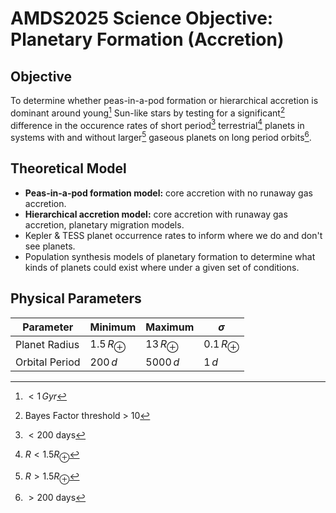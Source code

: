 # AMDS2025 Science Objective: Planetary Formation (Accretion)

## Objective

To determine whether peas-in-a-pod formation or hierarchical accretion is dominant around young[^1] Sun-like stars by testing for a significant[^2] difference in the occurence rates of short period[^3] terrestrial[^4] planets in systems with and without larger[^5] gaseous planets on long period orbits[^6]. 

[^1]: $`<1\,Gyr`$
[^2]: Bayes Factor threshold > 10
[^3]: $`<200`$ days
[^4]: $`R<1.5R_\oplus`$
[^5]: $`R>1.5R_\oplus`$
[^6]: $`>200`$ days

## Theoretical Model

- **Peas-in-a-pod formation model:** core accretion with no runaway gas accretion.
- **Hierarchical accretion model:** core accretion with runaway gas accretion, planetary migration models.
- Kepler & TESS planet occurrence rates to inform where we do and don't see planets.
- Population synthesis models of planetary formation to determine what kinds of planets could exist where under a given set of conditions.

## Physical Parameters

| Parameter | Minimum | Maximum | $\sigma$ |
|-----------|---------|---------|----------|
| Planet Radius| $`1.5\,R_\oplus`$| $`13\,R_\oplus`$| $`0.1\,R_\oplus`$ |
| Orbital Period | $`200\,d`$ | $`5000\,d`$ | $`1\,d`$ |

